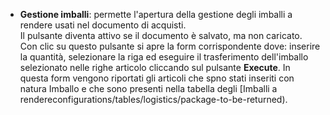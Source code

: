 - **Gestione imballi**: permette l'apertura della gestione degli imballi a rendere usati nel documento di acquisti.<br />
Il pulsante diventa attivo se il documento è salvato, ma non caricato.<br />
Con clic su questo pulsante si apre la form corrispondente dove: inserire la quantità, selezionare la riga ed eseguire il trasferimento dell'imballo selezionato nelle righe articolo cliccando sul pulsante **Execute**. In questa form vengono riportati gli articoli che spno stati inseriti con natura Imballo e che sono presenti nella tabella degli [Imballi a rendereconfigurations/tables/logistics/package-to-be-returned). 